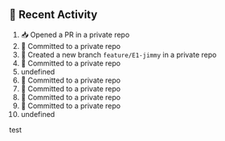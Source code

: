 ## 📌 Recent Activity
<!--START_SECTION:activity-->
1. 📥 Opened a PR in a private repo
2. 📝 Committed to a private repo
3. 🎉 Created a new branch `feature/E1-jimmy` in a private repo
4. 📝 Committed to a private repo
5. undefined
6. 📝 Committed to a private repo
7. 📝 Committed to a private repo
8. 📝 Committed to a private repo
9. 📝 Committed to a private repo
10. undefined
<!--END_SECTION:activity-->
test
